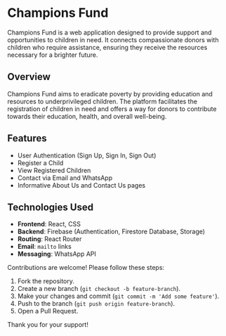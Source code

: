 # Champions Fund

Champions Fund is a web application designed to provide support and opportunities to children in need. It connects compassionate donors with children who require assistance, ensuring they receive the resources necessary for a brighter future.

## Overview

Champions Fund aims to eradicate poverty by providing education and resources to underprivileged children. The platform facilitates the registration of children in need and offers a way for donors to contribute towards their education, health, and overall well-being.

## Features

- User Authentication (Sign Up, Sign In, Sign Out)
- Register a Child
- View Registered Children
- Contact via Email and WhatsApp
- Informative About Us and Contact Us pages

## Technologies Used

- **Frontend**: React, CSS
- **Backend**: Firebase (Authentication, Firestore Database, Storage)
- **Routing**: React Router
- **Email**: `mailto` links
- **Messaging**: WhatsApp API

Contributions are welcome! Please follow these steps:

1. Fork the repository.
2. Create a new branch (`git checkout -b feature-branch`).
3. Make your changes and commit (`git commit -m 'Add some feature'`).
4. Push to the branch (`git push origin feature-branch`).
5. Open a Pull Request.

Thank you for your support!
